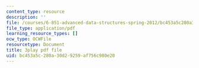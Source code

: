 ```yaml
---
content_type: resource
description: ''
file: /courses/6-851-advanced-data-structures-spring-2012/bc453a5c280a30d29259af756c980e20_NMxLL3D5qd8.pdf
file_type: application/pdf
learning_resource_types: []
ocw_type: OCWFile
resourcetype: Document
title: 3play pdf file
uid: bc453a5c-280a-30d2-9259-af756c980e20
---
```

